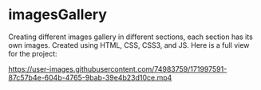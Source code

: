 # imagesGallery
Creating different images gallery in different sections, each section has its own images. Created using HTML, CSS, CSS3, and JS. Here is a full view for the project: 

https://user-images.githubusercontent.com/74983759/171997591-87c57b4e-604b-4765-9bab-39e4b23d10ce.mp4


